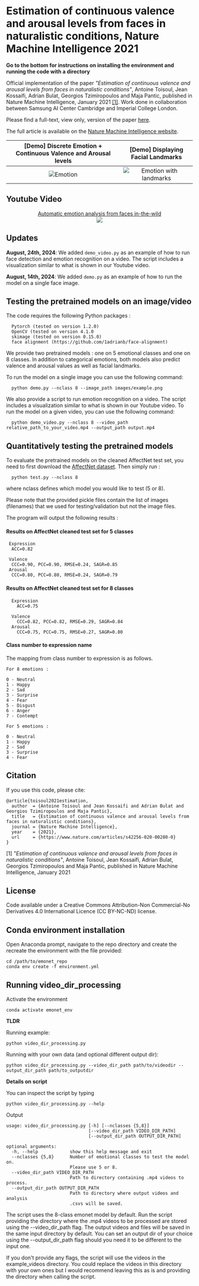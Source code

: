 # Estimation of continuous valence and arousal levels from faces in naturalistic conditions, Nature Machine Intelligence 2021

**Go to the bottom for instructions on installing the environment and running the code with a directory**

Official implementation of the paper _"Estimation of continuous valence and arousal levels from faces in naturalistic conditions"_, Antoine Toisoul, Jean Kossaifi, Adrian Bulat, Georgios Tzimiropoulos and Maja Pantic, published in Nature Machine Intelligence, January 2021 [[1]](#Citation).
Work done in collaboration between Samsung AI Center Cambridge and Imperial College London.

Please find a full-text, view only, version of the paper [here](https://rdcu.be/cdnWi).

The full article is available on the [Nature Machine Intelligence website](https://www.nature.com/articles/s42256-020-00280-0).

[Demo] Discrete Emotion + Continuous Valence and Arousal levels      |  [Demo] Displaying Facial Landmarks
:-------------------------------------------------------------------:|:--------------------------------------:
<img src='images/emotion_only.gif' title='Emotion' style='max-width:600px'></img>  |  <img src='images/emotion_with_landmarks.gif' title='Emotion with landmarks' style='max-width:600px'></img>


## Youtube Video

<p align="center">
  <a href="https://www.youtube.com/watch?v=J8Skph65ghM">Automatic emotion analysis from faces in-the-wild
  <br>
  <img src="https://img.youtube.com/vi/J8Skph65ghM/0.jpg"></a>
</p>

## Updates

**August, 24th, 2024**: We added ```demo_video.py``` as an example of how to run face detection and emotion recognition on a video. The script includes a visualization similar to what is shown in our Youtube video. 

**August, 14th, 2024**: We added ```demo.py``` as an example of how to run the model on a single face image.

## Testing the pretrained models on an image/video

The code requires the following Python packages : 

```
  Pytorch (tested on version 1.2.0)
  OpenCV (tested on version 4.1.0
  skimage (tested on version 0.15.0)
  face alignment (https://github.com/1adrianb/face-alignment)
```

We provide two pretrained models : one on 5 emotional classes and one on 8 classes. In addition to categorical emotions, both models also predict valence and arousal values as well as facial landmarks.

To run the model on a single image you can use the following command:

```
  python demo.py --nclass 8 --image_path images/example.png
```

We also provide a script to run emotion recognition on a video. The script includes a visualization similar to what is shown in our Youtube video. To run the model on a given video, you can use the following command:

```
  python demo_video.py --nclass 8 --video_path relative_path_to_your_video.mp4 --output_path output.mp4
```

## Quantitatively testing the pretrained models

To evaluate the pretrained models on the cleaned AffectNet test set, you need to first download the [AffectNet dataset](http://mohammadmahoor.com/affectnet/). Then simply run : 

```
  python test.py --nclass 8
```

where nclass defines which model you would like to test (5 or 8).

Please note that the provided pickle files contain the list of images (filenames) that we used for testing/validation but not the image files.

The program will output the following results :

#### Results on AffectNet cleaned test set for 5 classes


```
 Expression
  ACC=0.82

 Valence
  CCC=0.90, PCC=0.90, RMSE=0.24, SAGR=0.85
 Arousal
  CCC=0.80, PCC=0.80, RMSE=0.24, SAGR=0.79
```

#### Results on AffectNet cleaned test set for 8 classes

```
  Expression
    ACC=0.75

  Valence
    CCC=0.82, PCC=0.82, RMSE=0.29, SAGR=0.84
  Arousal
    CCC=0.75, PCC=0.75, RMSE=0.27, SAGR=0.80
```

#### Class number to expression name

The mapping from class number to expression is as follows.

```
For 8 emotions :

0 - Neutral
1 - Happy
2 - Sad
3 - Surprise
4 - Fear
5 - Disgust
6 - Anger
7 - Contempt
```

```
For 5 emotions :

0 - Neutral
1 - Happy
2 - Sad
3 - Surprise
4 - Fear
```

## Citation

If you use this code, please cite:

```
@article{toisoul2021estimation,
  author  = {Antoine Toisoul and Jean Kossaifi and Adrian Bulat and Georgios Tzimiropoulos and Maja Pantic},
  title   = {Estimation of continuous valence and arousal levels from faces in naturalistic conditions},
  journal = {Nature Machine Intelligence},
  year    = {2021},
  url     = {https://www.nature.com/articles/s42256-020-00280-0}
}
```

[1] _"Estimation of continuous valence and arousal levels from faces in naturalistic conditions"_, Antoine Toisoul, Jean Kossaifi, Adrian Bulat, Georgios Tzimiropoulos and Maja Pantic, published in Nature Machine Intelligence, January 2021 

## License

Code available under a Creative Commons Attribution-Non Commercial-No Derivatives 4.0 International Licence (CC BY-NC-ND) license.

## Conda environment installation

Open Anaconda prompt, navigate to the repo directory and create the recreate the environment with the file provided:

```
cd /path/to/emonet_repo
conda env create -f environment.yml
```

## Running video_dir_processing

Activate the environment

```
conda activate emonet_env
```

**TLDR**

Running example:

```
python video_dir_processing.py
```

Running with your own data (and optional different output dir):

```
python video_dir_processing.py --video_dir_path path/to/videodir --output_dir_path path/to_outputdir
```

**Details on script**

You can inspect the script by typing

```
python video_dir_processing.py --help
```

Output

```
usage: video_dir_processing.py [-h] [--nclasses {5,8}]
                               [--video_dir_path VIDEO_DIR_PATH]
                               [--output_dir_path OUTPUT_DIR_PATH]

optional arguments:
  -h, --help            show this help message and exit
  --nclasses {5,8}      Number of emotional classes to test the model on.
                        Please use 5 or 8.
  --video_dir_path VIDEO_DIR_PATH
                        Path to directory containing .mp4 videos to process.
  --output_dir_path OUTPUT_DIR_PATH
                        Path to directory where output videos and analysis
                        .csvs will be saved.
```


The script uses the 8-class emonet model by default. Run the script providing the directory where the .mp4 videos to be processed are stored using the --video_dir_path flag.
The output videos and files will be saved in the same input directory by default. 
You can set an output dir of your choice using the --output_dir_path flag should you need it to be different to the input one.

If you don't provide any flags, the script will use the videos in the example_videos directory.
You could replace the videos in this directory with your own ones but I would recommend leaving this as is and providing the directory when calling the script.

